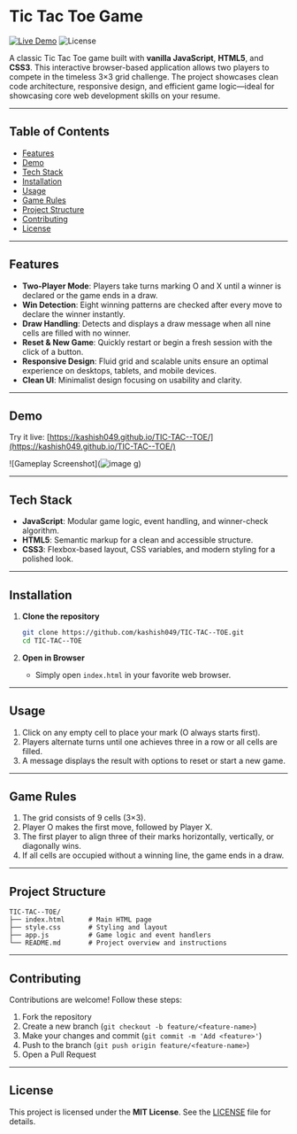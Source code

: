 # Tic Tac Toe Game

[![Live Demo](https://img.shields.io/badge/Live-Demo-blue)](https://kashish049.github.io/TIC-TAC--TOE/)
![License](https://img.shields.io/badge/License-MIT-green)

A classic Tic Tac Toe game built with **vanilla JavaScript**, **HTML5**, and **CSS3**. This interactive browser-based application allows two players to compete in the timeless 3×3 grid challenge. The project showcases clean code architecture, responsive design, and efficient game logic—ideal for showcasing core web development skills on your resume.

---

## Table of Contents

* [Features](#features)
* [Demo](#demo)
* [Tech Stack](#tech-stack)
* [Installation](#installation)
* [Usage](#usage)
* [Game Rules](#game-rules)
* [Project Structure](#project-structure)
* [Contributing](#contributing)
* [License](#license)

---

## Features

* **Two-Player Mode**: Players take turns marking O and X until a winner is declared or the game ends in a draw.
* **Win Detection**: Eight winning patterns are checked after every move to declare the winner instantly.
* **Draw Handling**: Detects and displays a draw message when all nine cells are filled with no winner.
* **Reset & New Game**: Quickly restart or begin a fresh session with the click of a button.
* **Responsive Design**: Fluid grid and scalable units ensure an optimal experience on desktops, tablets, and mobile devices.
* **Clean UI**: Minimalist design focusing on usability and clarity.

---

## Demo

Try it live: [https://kashish049.github.io/TIC-TAC--TOE/](https://kashish049.github.io/TIC-TAC--TOE/)

![Gameplay Screenshot](![image](https://github.com/user-attachments/assets/2dcfc9e6-df12-42d0-99af-ba442a24fb59)
g)

---

## Tech Stack

* **JavaScript**: Modular game logic, event handling, and winner-check algorithm.
* **HTML5**: Semantic markup for a clean and accessible structure.
* **CSS3**: Flexbox-based layout, CSS variables, and modern styling for a polished look.

---

## Installation

1. **Clone the repository**

   ```bash
   git clone https://github.com/kashish049/TIC-TAC--TOE.git
   cd TIC-TAC--TOE
   ```
2. **Open in Browser**

   * Simply open `index.html` in your favorite web browser.

---

## Usage

1. Click on any empty cell to place your mark (O always starts first).
2. Players alternate turns until one achieves three in a row or all cells are filled.
3. A message displays the result with options to reset or start a new game.

---

## Game Rules

1. The grid consists of 9 cells (3×3).
2. Player O makes the first move, followed by Player X.
3. The first player to align three of their marks horizontally, vertically, or diagonally wins.
4. If all cells are occupied without a winning line, the game ends in a draw.

---

## Project Structure

```
TIC-TAC--TOE/
├── index.html      # Main HTML page
├── style.css       # Styling and layout
├── app.js          # Game logic and event handlers
└── README.md       # Project overview and instructions
```

---

## Contributing

Contributions are welcome! Follow these steps:

1. Fork the repository
2. Create a new branch (`git checkout -b feature/<feature-name>`)
3. Make your changes and commit (`git commit -m 'Add <feature>'`)
4. Push to the branch (`git push origin feature/<feature-name>`)
5. Open a Pull Request

---

## License

This project is licensed under the **MIT License**. See the [LICENSE](LICENSE) file for details.

